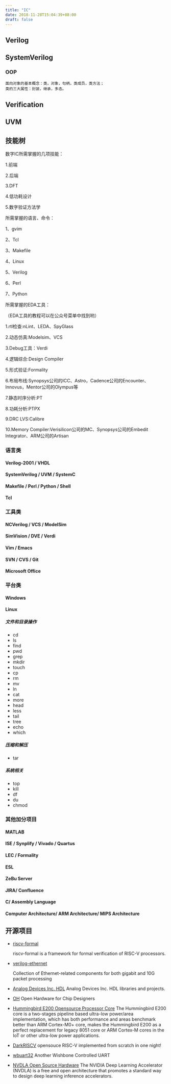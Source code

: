 ```yaml
---
title: "IC"
date: 2018-11-28T15:04:39+08:00
draft: false
---
```



## Verilog

## SystemVerilog

### OOP

	面向对象的基本概念：类，对象，句柄，类成员，类方法；
    类的三大属性：封装，继承，多态。

## Verification

## UVM

## 技能树
数字IC所需掌握的几项技能：

1.前端

2.后端

3.DFT

4.低功耗设计

5.数字验证方法学

所需掌握的语言、命令：

1、gvim

2、Tcl

3、Makefile

4、Linux

5、Verilog

6、Perl

7、Python

所需掌握的EDA工具：

（EDA工具的教程可以在公众号菜单中找到哟）

1.rtl检查:nLint、LEDA、SpyGlass

2.动态仿真:Modelsim、VCS

3.Debug工具：Verdi

4.逻辑综合:Design Compiler

5.形式验证:Formality

6.布局布线:Synopsys公司的ICC、Astro，Cadence公司的Encounter、Innovus，Mentor公司的Olympus等

7.静态时序分析:PT

8.功耗分析:PTPX

9.DRC LVS:Calibre

10.Memory Compiler:Verisilicon公司的MC、Synopsys公司的Embedit Integrator、ARM公司的Artisan


### 语言类

#### Verilog-2001 / VHDL

#### SystemVerilog / UVM / SystemC

#### Makefile / Perl / Python / Shell

#### Tcl

### 工具类

#### NCVerilog / VCS / ModelSim

#### SimVision / DVE / Verdi

#### Vim / Emacs

#### SVN / CVS / Git

#### Microsoft Office


### 平台类

#### Windows

#### Linux

##### 文件和目录操作
- cd
- ls
- find
- pwd
- grep
- mkdir
- touch
- cp
- rm
- mv
- ln
- cat
- more
- head
- less
- tail
- tree
- echo
- which

##### 压缩和解压
- tar

##### 系统相关
- top
- kill
- df
- du
- chmod


### 其他加分项目

#### MATLAB

#### ISE / Synplify / Vivado / Quartus

#### LEC / Formality

#### ESL

#### ZeBu Server

#### JIRA/ Confluence

#### C/ Assembly Language

#### Computer Architecture/ ARM Architecture/ MIPS Architecture


## 开源项目

- [riscv-formal](https://github.com/cliffordwolf/riscv-formal)

    riscv-formal is a framework for formal verification of RISC-V processors.

- [verilog-ethernet](https://github.com/alexforencich/verilog-ethernet)

    Collection of Ethernet-related components for both gigabit and 10G packet processing

- [Analog Devices Inc. HDL](https://github.com/analogdevicesinc/hdl)
	Analog Devices Inc. HDL libraries and projects.

- [OH](https://github.com/parallella/oh)
	Open Hardware for Chip Designers

- [Hummingbird E200 Opensource Processor Core](https://github.com/SI-RISCV/e200_opensource)
	The Hummingbird E200 core is a two-stages pipeline based ultra-low power/area implementation, which has both performance and areas benchmark better than ARM Cortex-M0+ core, makes the Hummingbird E200 as a perfect replacement for legacy 8051 core or ARM Cortex-M cores in the IoT or other ultra-low power applications.

- [DarkRISCV](https://github.com/darklife/darkriscv)
	opensouce RISC-V implemented from scratch in one night!

- [wbuart32](https://github.com/ZipCPU/wbuart32)
	Another Wishbone Controlled UART

- [NVDLA Open Source Hardware](https://github.com/nvdla/hw)
	The NVIDIA Deep Learning Accelerator (NVDLA) is a free and open architecture that promotes a standard way to design deep learning inference accelerators.